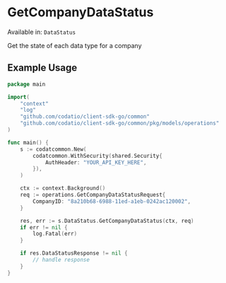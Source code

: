 # GetCompanyDataStatus
Available in: `DataStatus`

Get the state of each data type for a company

## Example Usage
```go
package main

import(
	"context"
	"log"
	"github.com/codatio/client-sdk-go/common"
	"github.com/codatio/client-sdk-go/common/pkg/models/operations"
)

func main() {
    s := codatcommon.New(
        codatcommon.WithSecurity(shared.Security{
            AuthHeader: "YOUR_API_KEY_HERE",
        }),
    )

    ctx := context.Background()    
    req := operations.GetCompanyDataStatusRequest{
        CompanyID: "8a210b68-6988-11ed-a1eb-0242ac120002",
    }

    res, err := s.DataStatus.GetCompanyDataStatus(ctx, req)
    if err != nil {
        log.Fatal(err)
    }

    if res.DataStatusResponse != nil {
        // handle response
    }
}
```